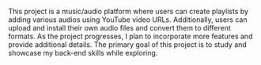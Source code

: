 This project is a music/audio platform where users can create playlists by adding various audios using YouTube video URLs. Additionally, users can upload and install their own audio files and convert them to different formats. As the project progresses, I plan to incorporate more features and provide additional details. The primary goal of this project is to study and showcase my back-end skills while exploring.
